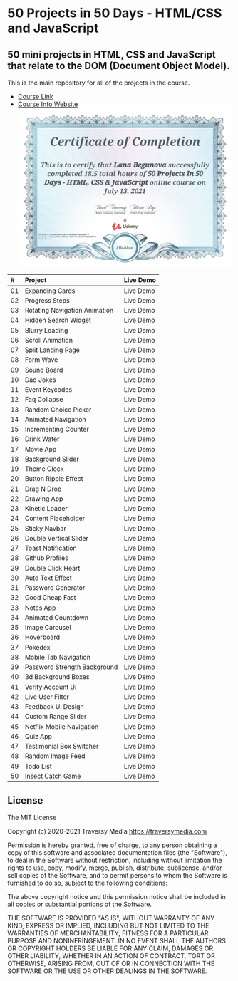 # 50 Projects in 50 Days - HTML/CSS and JavaScript
## 50 mini projects in HTML, CSS and JavaScript that relate to the DOM (Document Object Model).
This is the main repository for all of the projects in the course.
* [Course Link](https://www.udemy.com/course/50-projects-50-days/)
* [Course Info Website](https://50projects50days.com/)
![Certificate of Completion](https://github.com/lana-20/50Projects50Days/blob/main/Certficate%20of%20Completion.jpg)

| # |	Project	| Live Demo |
|:--|:--|:-- |
| 01 | Expanding Cards	| Live Demo |
| 02 | Progress Steps	| Live Demo |
| 03 | Rotating Navigation Animation | Live Demo |
| 04 |	Hidden Search Widget	 | Live Demo |
| 05 |	Blurry Loading	 | Live Demo |
| 06 |	Scroll Animation	 | Live Demo |
| 07 |	Split Landing Page	 | Live Demo |
| 08 |	Form Wave	 | Live Demo |
| 09 |	Sound Board	 | Live Demo |
| 10 |	Dad Jokes	 | Live Demo |
| 11 |	Event Keycodes	 | Live Demo |
| 12 |	Faq Collapse	 | Live Demo |
| 13 |	Random Choice Picker	 | Live Demo |
| 14 |	Animated Navigation	 | Live Demo |
| 15 |	Incrementing Counter	 | Live Demo |
| 16 |	Drink Water	 | Live Demo |
| 17 |	Movie App	 | Live Demo |
| 18 |	Background Slider	| Live Demo  |
| 19 |	Theme Clock	 | Live Demo  |
| 20 |	Button Ripple Effect	 | Live Demo  |
| 21 |	Drag N Drop	 | Live Demo  |
| 22 |	Drawing App	 | Live Demo |
| 23 |	Kinetic Loader	 | Live Demo |
| 24 |	Content Placeholder	 | Live Demo  |
| 25 |	Sticky Navbar	 | Live Demo |
| 26 |	Double Vertical Slider	 | Live Demo |
| 27 |	Toast Notification	 | Live Demo |
| 28 |	Github Profiles	 | Live Demo |
| 29 |	Double Click Heart	 | Live Demo |
| 30 |	Auto Text Effect	 | Live Demo |
| 31 |	Password Generator	 | Live Demo |
| 32 |	Good Cheap Fast	 | Live Demo |
| 33 |	Notes App	 | Live Demo |
| 34 |	Animated Countdown	 | Live Demo |
| 35 |	Image Carousel	 | Live Demo |
| 36 |	Hoverboard	 | Live Demo |
| 37 |	Pokedex	 | Live Demo |
| 38 |	Mobile Tab Navigation	 | Live Demo |
| 39 |	Password Strength Background	 | Live Demo |
| 40 |	3d Background Boxes	 | Live Demo |
| 41 |	Verify Account Ui	 | Live Demo |
| 42 |	Live User Filter	 | Live Demo |
| 43 |	Feedback Ui Design	 | Live Demo |
| 44 |	Custom Range Slider	 | Live Demo |
| 45 |	Netflix Mobile Navigation	 | Live Demo |
| 46 |	Quiz App	 | Live Demo |
| 47 |	Testimonial Box Switcher	 | Live Demo |
| 48 |	Random Image Feed	 | Live Demo |
| 49 |	Todo List	 | Live Demo |
| 50 |	Insect Catch Game	 | Live Demo |


## License

The MIT License

Copyright (c) 2020-2021 Traversy Media https://traversymedia.com

Permission is hereby granted, free of charge, to any person obtaining a copy of this software and associated documentation files (the "Software"), to deal in the Software without restriction, including without limitation the rights to use, copy, modify, merge, publish, distribute, sublicense, and/or sell copies of the Software, and to permit persons to whom the Software is furnished to do so, subject to the following conditions:

The above copyright notice and this permission notice shall be included in all copies or substantial portions of the Software.

THE SOFTWARE IS PROVIDED "AS IS", WITHOUT WARRANTY OF ANY KIND, EXPRESS OR IMPLIED, INCLUDING BUT NOT LIMITED TO THE WARRANTIES OF MERCHANTABILITY, FITNESS FOR A PARTICULAR PURPOSE AND NONINFRINGEMENT. IN NO EVENT SHALL THE AUTHORS OR COPYRIGHT HOLDERS BE LIABLE FOR ANY CLAIM, DAMAGES OR OTHER LIABILITY, WHETHER IN AN ACTION OF CONTRACT, TORT OR OTHERWISE, ARISING FROM, OUT OF OR IN CONNECTION WITH THE SOFTWARE OR THE USE OR OTHER DEALINGS IN THE SOFTWARE.
